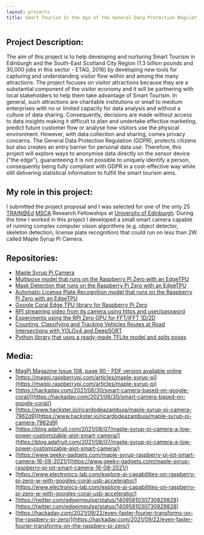 ```yaml
---
layout: projects
title: Smart Tourism In the Age of the General Data Protection Regulation
---
```

## Project Description:
The aim of this project is to help developing and nurturing Smart Tourism in Edinburgh and the South-East Scotland City Region (1.3 billion pounds and 30,000 jobs in this sector - ETAG, 2016) by developing new tools for capturing and understanding visitor flow within and among the many attractions. The project focuses on visitor attractions because they are a substantial component of the visitor economy and it will be partnering with local stakeholders to help them take advantage of Smart Tourism. In general, such attractions are charitable institutions or small to medium enterprises with no or limited capacity for data analysis and without a culture of data sharing. Consequently, decisions are made without access to data insights making it difficult to plan and undertake effective marketing, predict future customer flow or analyse how visitors use the physical environment. However, with data collection and sharing, comes privacy concerns. The General Data Protection Regulation (GDPR), protects citizens but also creates an entry barrier for personal data use. Therefore, this project will explore ways to anonymise data directly on the sensor device ("the edge"), guaranteeing it is not possible to uniquely identify a person, consequently being fully compliant with GDPR in a cost-effective way while still delivering statistical information to fulfill the smart tourism aims.

## My role in this project:
I submitted the project proposal and I was selected for one of the only 25 [TRAIN@Ed](https://cordis.europa.eu/project/id/801215) [MSCA](https://www.mariecuriealumni.eu/) Research Fellowships at [University of Edinburgh](https://www.ed.ac.uk/). During the time I worked in this project I developed a small smart camera capable of running complex computer vision algorithms (e.g. object detector, skeleton detection, license plate recognition) that could run on less than 2W called Maple Syrup Pi Camera.


## Repositories:
- [Maple Syrup Pi Camera](https://github.com/ricardodeazambuja/Maple-Syrup-Pi-Camera)
- [Multipose model that runs on the Raspberry Pi Zero with an EdgeTPU](https://github.com/ricardodeazambuja/MultiPose-EdgeTPU-RPI0)
- [Mask Detection that runs on the Raspberry Pi Zero with an EdgeTPU](https://github.com/ricardodeazambuja/MaskDetection-EdgeTPU-RPI0)
- [Automatic License Plate Recognition model that runs on the Raspberry Pi Zero with an EdgeTPU](https://github.com/ricardodeazambuja/ALPR-EdgeTPU-RPI0)
- [Google Coral Edge TPU library for Raspberry Pi Zero](https://github.com/ricardodeazambuja/libedgetpu-rpi0)
- [RPI streaming video from its camera using https and user/password](https://github.com/ricardodeazambuja/rpi_camera_streaming_https_password)
- [Experiments using the RPI Zero GPU for FFT/IFFT 1D/2D](https://github.com/ricardodeazambuja/RPI0_GPU_FFT)
- [Counting, Classifying and Tracking Vehicles Routes at Road Intersections with YOLOv4 and DeepSORT](https://github.com/LSI-UFRGS/vehicles-identify-and-tracking)
- [Python library that uses a ready-made TFLite model and spits poses](https://github.com/ricardodeazambuja/PoseNet_TFLite_Runtime)

## Media:
- [MagPi Magazine Issue 108, page 90 - PDF version available online](https://magazine.raspberrypi.com/issues/108)
- [https://magpi.raspberrypi.com/articles/maple-syrup-pi](https://magpi.raspberrypi.com/articles/maple-syrup-pi)
- [https://hackaday.com/2021/06/30/smart-camera-based-on-google-coral/](https://hackaday.com/2021/06/30/smart-camera-based-on-google-coral/)
- [https://www.hackster.io/ricardodeazambuja/maple-syrup-pi-camera-7962d9](https://www.hackster.io/ricardodeazambuja/maple-syrup-pi-camera-7962d9)
- [https://blog.adafruit.com/2021/08/07/maple-syrup-pi-camera-a-low-power-customizable-aiot-smart-camera/](https://blog.adafruit.com/2021/08/07/maple-syrup-pi-camera-a-low-power-customizable-aiot-smart-camera/)
- [https://www.geeky-gadgets.com/maple-syrup-raspberry-pi-iot-smart-camera-16-08-2021/](https://www.geeky-gadgets.com/maple-syrup-raspberry-pi-iot-smart-camera-16-08-2021/)
- [https://www.electronics-lab.com/explore-ai-capabilities-on-raspberry-pi-zero-w-with-googles-coral-usb-accelerator/](https://www.electronics-lab.com/explore-ai-capabilities-on-raspberry-pi-zero-w-with-googles-coral-usb-accelerator/)
- [https://twitter.com/edgeimpulse/status/1409581030730829828](https://twitter.com/edgeimpulse/status/1409581030730829828)
- [https://hackaday.com/2021/09/22/even-faster-fourier-transforms-on-the-raspbery-pi-zero/](https://hackaday.com/2021/09/22/even-faster-fourier-transforms-on-the-raspbery-pi-zero/)